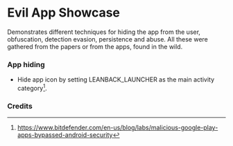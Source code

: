 # Evil App Showcase
Demonstrates different techniques for hiding the app from the user, obfuscation, detection evasion, persistence and abuse.
All these were gathered from the papers or from the apps, found in the wild. 

### App hiding
- Hide app icon by setting LEANBACK_LAUNCHER as the main activity category[^1].

### Credits
[^1]: https://www.bitdefender.com/en-us/blog/labs/malicious-google-play-apps-bypassed-android-security
